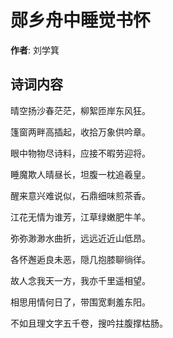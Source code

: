 # 郧乡舟中睡觉书怀

**作者**: 刘学箕

## 诗词内容

晴空扬沙春茫茫，柳絮匝岸东风狂。

篷窗两畔高插起，收拾万象供吟章。

眼中物物尽诗料，应接不暇劳迎将。

睡魔欺人晴昼长，坦腹一枕追羲皇。

醒来意兴难说似，石鼎细味煎茶香。

江花无情为谁芳，江草绿嫩肥牛羊。

弥弥渺渺水曲折，远远近近山低昂。

各怀邂逅良未恶，隠几抱膝聊徜徉。

故人念我天一方，我亦千里遥相望。

相思用情何日了，带围宽剩羞东阳。

不如且理文字五千卷，搜吟拄腹撑枯肠。

